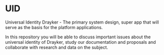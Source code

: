 # UID
Universal Identity Drayker - The primary system design, super app that will serve as the basis for the platform applications.

In this repository you will be able to discuss important issues about the universal identity of Drayker, study our documentation and proposals and collaborate with research and data on the subject.
